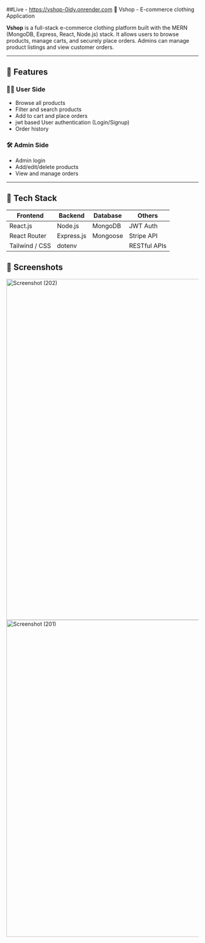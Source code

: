 
 ##Live - https://vshop-0idy.onrender.com
🛒 Vshop - E-commerce clothing Application

**Vshop** is a full-stack e-commerce clothing platform built with the MERN (MongoDB, Express, React, Node.js) stack. 
It allows users to browse products, manage carts, and securely place orders.
Admins can manage product listings and view customer orders.

---

## 🚀 Features

### 🧑‍💻 User Side
- Browse all products
- Filter and search products
- Add to cart and place orders
- jwt based User authentication (Login/Signup) 
- Order history

### 🛠️ Admin Side
- Admin login
- Add/edit/delete products
- View and manage orders

---

## 🧰 Tech Stack

| Frontend        | Backend       | Database  | Others         |
|-----------------|---------------|-----------|----------------|
| React.js        | Node.js       | MongoDB   | JWT Auth       |
| React Router    | Express.js    | Mongoose  | Stripe API     |
| Tailwind / CSS  | dotenv        |           | RESTful APIs   |



## 📸 Screenshots
<img width="1920" height="894" alt="Screenshot (202)" src="https://github.com/user-attachments/assets/75ec4d56-0587-4c07-a308-858a166588d2" />
<img width="1920" height="831" alt="Screenshot (201)" src="https://github.com/user-attachments/assets/96803687-3d94-48f2-a44d-2ad74b38fefb" />



